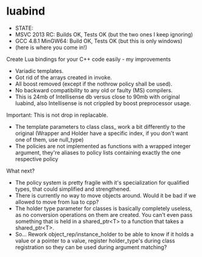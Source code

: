 luabind
=======
- STATE: 
- MSVC 2013 RC: Builds OK, Tests OK (but the two ones I keep ignoring)
- GCC 4.8.1 MinGW64: Build OK, Tests OK (but this is only windows)
- (here is where you come in!)

Create Lua bindings for your C++ code easily - my improvements
- Variadic templates.
- Got rid of the arrays created in invoke.
- All boost removed (except if the nothrow policy shall be used).
- No backward compatibility to any old or faulty (MS) compilers.
- This is 24mb of Intellisense db versus close to 90mb with original luabind, also Intellisense is not crippled by boost preprocessor usage.

Important: This is not drop in replacable.
- The template parameters to class class_ work a bit differently to the original (Wrapper and Holder have a specific index, if you don't want one of them, use null_type)
- The policies are not implemented as functions with a wrapped integer argument, they're aliases to policy lists containing exactly the one respective policy

What next?
- The policy system is pretty fragile with it's specialization for qualified types, that could simplified and strengthened.
- There is currently no way to move objects around. Would it be bad if we allowed to move from lua to cpp?
- The holder type parameter for classes is basically completely useless, as no conversion operations on them are created. You can't even pass something that is held in a shared_ptr&lt;T> to a function that takes a shared_ptr&lt;T>.
- So... Rework object_rep/instance_holder to be able to know if it holds a value or a pointer to a value, register holder_type's during class registration so they can be used during argument matching?
